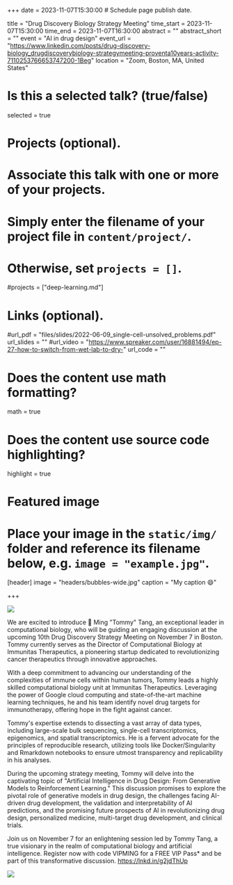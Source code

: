 +++
date = 2023-11-07T15:30:00  # Schedule page publish date.

title = "Drug Discovery Biology Strategy Meeting"
time_start = 2023-11-07T15:30:00
time_end = 2023-11-07T16:30:00
abstract = ""
abstract_short = ""
event = "AI in drug design"
event_url = "https://www.linkedin.com/posts/drug-discovery-biology_drugdiscoverybiology-strategymeeting-proventa10years-activity-7110253766653747200-1Beg"
location = "Zoom, Boston, MA, United States"

# Is this a selected talk? (true/false)
selected = true

# Projects (optional).
#   Associate this talk with one or more of your projects.
#   Simply enter the filename of your project file in `content/project/`.
#   Otherwise, set `projects = []`.
#projects = ["deep-learning.md"]

# Links (optional).
#url_pdf = "files/slides/2022-06-09_single-cell-unsolved_problems.pdf"
url_slides = ""
#url_video = "https://www.spreaker.com/user/16881494/ep-27-how-to-switch-from-wet-lab-to-dry-"
url_code = ""


# Does the content use math formatting?
math = true

# Does the content use source code highlighting?
highlight = true

# Featured image
# Place your image in the `static/img/` folder and reference its filename below, e.g. `image = "example.jpg"`.
[header]
image = "headers/bubbles-wide.jpg"
caption = "My caption :smile:"

+++

![](/img/drug_discovery_meeting.jpeg)

We are excited to introduce 🎯 Ming "Tommy" Tang, an exceptional leader in computational biology, who will be guiding an engaging discussion at the upcoming 10th Drug Discovery Strategy Meeting on November 7 in Boston. Tommy currently serves as the Director of Computational Biology at Immunitas Therapeutics, a pioneering startup dedicated to revolutionizing cancer therapeutics through innovative approaches.

With a deep commitment to advancing our understanding of the complexities of immune cells within human tumors, Tommy leads a highly skilled computational biology unit at Immunitas Therapeutics. Leveraging the power of Google cloud computing and state-of-the-art machine learning techniques, he and his team identify novel drug targets for immunotherapy, offering hope in the fight against cancer.

Tommy's expertise extends to dissecting a vast array of data types, including large-scale bulk sequencing, single-cell transcriptomics, epigenomics, and spatial transcriptomics. He is a fervent advocate for the principles of reproducible research, utilizing tools like Docker/Singularity and Rmarkdown notebooks to ensure utmost transparency and replicability in his analyses.

During the upcoming strategy meeting, Tommy will delve into the captivating topic of "Artificial Intelligence in Drug Design: From Generative Models to Reinforcement Learning." This discussion promises to explore the pivotal role of generative models in drug design, the challenges facing AI-driven drug development, the validation and interpretability of AI predictions, and the promising future prospects of AI in revolutionizing drug design, personalized medicine, multi-target drug development, and clinical trials.

Join us on November 7 for an enlightening session led by Tommy Tang, a true visionary in the realm of computational biology and artificial intelligence. Register now with code VIPMING for a FREE VIP Pass* and be part of this transformative discussion. https://lnkd.in/g2jdThUp

![](/img/drug_discovery_conference2.jpeg)
